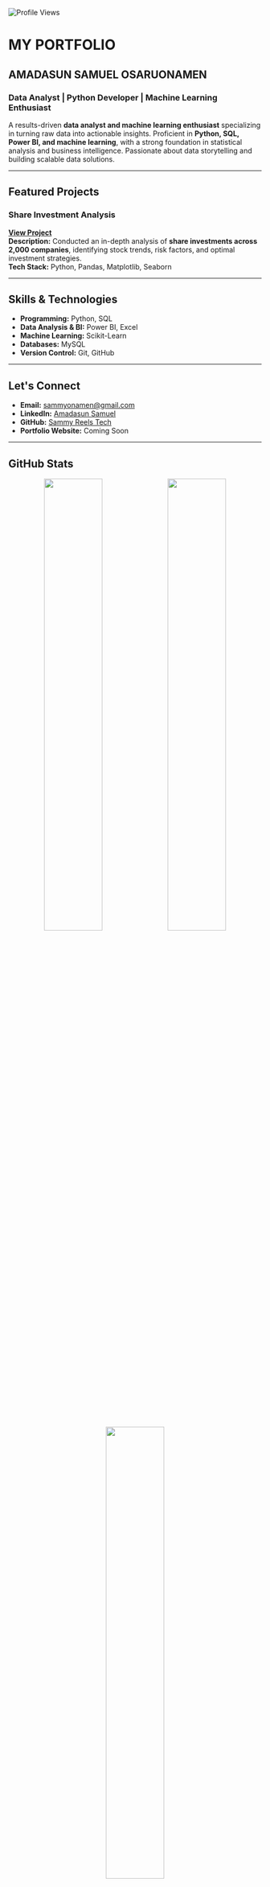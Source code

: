 <!-- GitHub Profile Views -->
![Profile Views](https://komarev.com/ghpvc/?username=Sammydcode&color=blue)

# MY PORTFOLIO

## AMADASUN SAMUEL OSARUONAMEN  
### Data Analyst | Python Developer | Machine Learning Enthusiast

A results-driven **data analyst and machine learning enthusiast** specializing in turning raw data into actionable insights. Proficient in **Python, SQL, Power BI, and machine learning**, with a strong foundation in statistical analysis and business intelligence. Passionate about data storytelling and building scalable data solutions.

---

## Featured Projects  

### Share Investment Analysis  
**[View Project](https://github.com/Sammydcode/Portfolio/blob/main/DATA%20ANALYSIS%20(Share%20investment%20analysis).ipynb)**  
**Description:** Conducted an in-depth analysis of **share investments across 2,000 companies**, identifying stock trends, risk factors, and optimal investment strategies.  
**Tech Stack:** Python, Pandas, Matplotlib, Seaborn  

---

## Skills & Technologies  

- **Programming:** Python, SQL  
- **Data Analysis & BI:** Power BI, Excel  
- **Machine Learning:** Scikit-Learn  
- **Databases:** MySQL  
- **Version Control:** Git, GitHub  

---

## Let's Connect  

- **Email:** sammyonamen@gmail.com  
- **LinkedIn:** [Amadasun Samuel](https://www.linkedin.com/in/amadasun-samuel-a76292327)  
- **GitHub:** [Sammy Reels Tech](https://github.com/Sammydcode)  
- **Portfolio Website:** Coming Soon  

---

## GitHub Stats  

<p align="center">
  <img src="https://github-readme-stats.vercel.app/api?username=Sammydcode&show_icons=true&theme=dark" width="48%" />
  <img src="https://github-readme-streak-stats.herokuapp.com/?user=Sammydcode&theme=dark" width="48%" />
</p>

<p align="center">
  <img src="https://github-readme-stats.vercel.app/api/top-langs/?username=Sammydcode&layout=compact&theme=dark" width="48%" />
</p>

---
